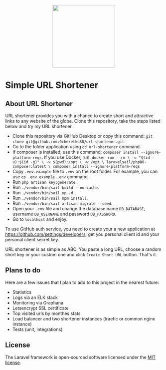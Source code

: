 <p align="center"><img src="https://user-images.githubusercontent.com/89727507/146746215-d3566c91-565d-412b-b944-2d35b038a592.png" width="200"></a></p>

# Simple URL Shortener

## About URL Shortener

URL shortener provides you with a chance to create short and attractive links to any website of the globe. Clone this repository, take the steps listed below and try my URL shortener.

- Clone this repository via GitHub Desktop or copy this command: `git clone git@github.com:Ocheretko88/url-shortener.git`.
- Go to the folder application using `cd url-shortener` command.
- If composer is installed, use this command: `composer install --ignore-platform-reqs`. If you use Docker, run: 
    `docker run --rm \
    -u "$(id -u):$(id -g)" \
    -v $(pwd):/opt \
    -w /opt \
    laravelsail/php80-composer:latest \
    composer install --ignore-platform-reqs`
- Copy `.env.example` file to `.env` on the root folder. For example, you can use `cp .env.example .env` command.
- Run `php artisan key:generate`.
- Run `./vendor/bin/sail build --no-cache`.
- Run `./vendor/bin/sail up -d`.
- Run `./vendor/bin/sail npm install`.
- Run `./vendor/bin/sail artisan migrate --seed`.
- Open your `.env` file and change the database name `DB_DATABASE`, username `DB_USERNAME` and password `DB_PASSWORD`.
- Go to `localhost` and enjoy.

To use GitHub auth service, you need to create your a new application at https://github.com/settings/developers, get you personal client id and your personal client secret key.

URL shortener is as simple as ABC. You paste a long URL, choose a random short key or your custom one and click `Create Short URL` button. That's it.

## Plans to do

Here are a few issues that I plan to add to this project in the nearest future:
- Statistics
- Logs via an ELK stack
- Monitoring via Graphana
- Letsencrypt SSL certificate
- Top visited urls by monthes stats
- Load balancer and two shortener instances (traefic or common nginx instance)
- Tests (unit, integrations)


## License

The Laravel framework is open-sourced software licensed under the [MIT license](https://opensource.org/licenses/MIT).
